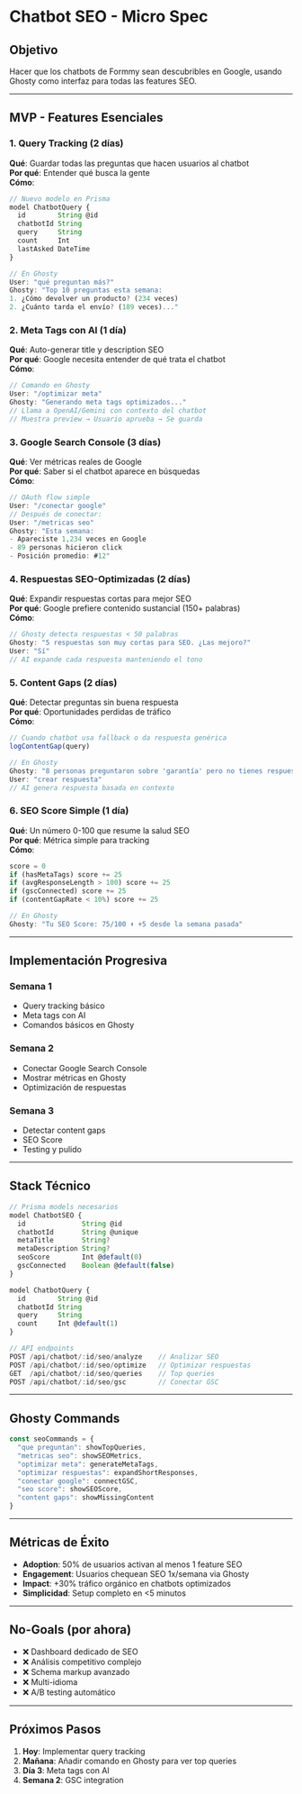 # Chatbot SEO - Micro Spec

## Objetivo
Hacer que los chatbots de Formmy sean descubribles en Google, usando Ghosty como interfaz para todas las features SEO.

---

## MVP - Features Esenciales

### 1. Query Tracking (2 días)
**Qué**: Guardar todas las preguntas que hacen usuarios al chatbot  
**Por qué**: Entender qué busca la gente  
**Cómo**: 
```typescript
// Nuevo modelo en Prisma
model ChatbotQuery {
  id        String @id
  chatbotId String
  query     String
  count     Int
  lastAsked DateTime
}

// En Ghosty
User: "qué preguntan más?"
Ghosty: "Top 10 preguntas esta semana:
1. ¿Cómo devolver un producto? (234 veces)
2. ¿Cuánto tarda el envío? (189 veces)..."
```

### 2. Meta Tags con AI (1 día)
**Qué**: Auto-generar title y description SEO  
**Por qué**: Google necesita entender de qué trata el chatbot  
**Cómo**:
```typescript
// Comando en Ghosty
User: "/optimizar meta"
Ghosty: "Generando meta tags optimizados..."
// Llama a OpenAI/Gemini con contexto del chatbot
// Muestra preview → Usuario aprueba → Se guarda
```

### 3. Google Search Console (3 días)
**Qué**: Ver métricas reales de Google  
**Por qué**: Saber si el chatbot aparece en búsquedas  
**Cómo**:
```typescript
// OAuth flow simple
User: "/conectar google"
// Después de conectar:
User: "/metricas seo"
Ghosty: "Esta semana:
- Apareciste 1,234 veces en Google
- 89 personas hicieron click
- Posición promedio: #12"
```

### 4. Respuestas SEO-Optimizadas (2 días)
**Qué**: Expandir respuestas cortas para mejor SEO  
**Por qué**: Google prefiere contenido sustancial (150+ palabras)  
**Cómo**:
```typescript
// Ghosty detecta respuestas < 50 palabras
Ghosty: "5 respuestas son muy cortas para SEO. ¿Las mejoro?"
User: "Sí"
// AI expande cada respuesta manteniendo el tono
```

### 5. Content Gaps (2 días)
**Qué**: Detectar preguntas sin buena respuesta  
**Por qué**: Oportunidades perdidas de tráfico  
**Cómo**:
```typescript
// Cuando chatbot usa fallback o da respuesta genérica
logContentGap(query)

// En Ghosty
Ghosty: "8 personas preguntaron sobre 'garantía' pero no tienes respuesta"
User: "crear respuesta"
// AI genera respuesta basada en contexto
```

### 6. SEO Score Simple (1 día)
**Qué**: Un número 0-100 que resume la salud SEO  
**Por qué**: Métrica simple para tracking  
**Cómo**:
```typescript
score = 0
if (hasMetaTags) score += 25
if (avgResponseLength > 100) score += 25  
if (gscConnected) score += 25
if (contentGapRate < 10%) score += 25

// En Ghosty
Ghosty: "Tu SEO Score: 75/100 ⬆️ +5 desde la semana pasada"
```

---

## Implementación Progresiva

### Semana 1
- Query tracking básico
- Meta tags con AI
- Comandos básicos en Ghosty

### Semana 2
- Conectar Google Search Console
- Mostrar métricas en Ghosty
- Optimización de respuestas

### Semana 3
- Detectar content gaps
- SEO Score
- Testing y pulido

---

## Stack Técnico

```typescript
// Prisma models necesarios
model ChatbotSEO {
  id              String @id
  chatbotId       String @unique
  metaTitle       String?
  metaDescription String?
  seoScore        Int @default(0)
  gscConnected    Boolean @default(false)
}

model ChatbotQuery {
  id        String @id
  chatbotId String
  query     String
  count     Int @default(1)
}

// API endpoints
POST /api/chatbot/:id/seo/analyze    // Analizar SEO
POST /api/chatbot/:id/seo/optimize   // Optimizar respuestas
GET  /api/chatbot/:id/seo/queries    // Top queries
POST /api/chatbot/:id/seo/gsc        // Conectar GSC
```

---

## Ghosty Commands

```typescript
const seoCommands = {
  "que preguntan": showTopQueries,
  "metricas seo": showSEOMetrics,
  "optimizar meta": generateMetaTags,
  "optimizar respuestas": expandShortResponses,
  "conectar google": connectGSC,
  "seo score": showSEOScore,
  "content gaps": showMissingContent
}
```

---

## Métricas de Éxito

- **Adoption**: 50% de usuarios activan al menos 1 feature SEO
- **Engagement**: Usuarios chequean SEO 1x/semana via Ghosty  
- **Impact**: +30% tráfico orgánico en chatbots optimizados
- **Simplicidad**: Setup completo en <5 minutos

---

## No-Goals (por ahora)

- ❌ Dashboard dedicado de SEO
- ❌ Análisis competitivo complejo
- ❌ Schema markup avanzado
- ❌ Multi-idioma
- ❌ A/B testing automático

---

## Próximos Pasos

1. **Hoy**: Implementar query tracking
2. **Mañana**: Añadir comando en Ghosty para ver top queries
3. **Día 3**: Meta tags con AI
4. **Semana 2**: GSC integration